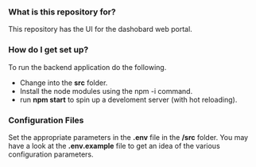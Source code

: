 ### What is this repository for? ###

This repository has the UI for the dashobard web portal.

### How do I get set up? ###

To run the backend application do the following.

- Change into the **src** folder.
- Install the node modules using the npm -i command.
- run **npm start** to spin up a develoment server (with hot reloading).

### Configuration Files ###

Set the appropriate parameters in the **.env** file in the **/src** folder. You may have a look at the **.env.example** file to get an idea of the various configuration parameters. 
